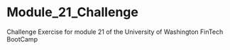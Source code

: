 # Module_21_Challenge
Challenge Exercise for module 21 of the University of Washington FinTech BootCamp
